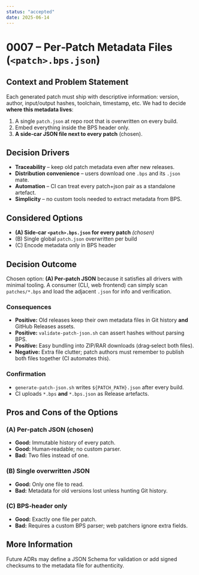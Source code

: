 ```yaml
---
status: "accepted"
date: 2025-06-14
---
```


# 0007 – Per‑Patch Metadata Files (`<patch>.bps.json`)

## Context and Problem Statement
Each generated patch must ship with descriptive information: version, author,
input/output hashes, toolchain, timestamp, etc.  We had to decide **where this
metadata lives**:

1. A single `patch.json` at repo root that is overwritten on every build.
2. Embed everything inside the BPS header only.
3. **A side‑car JSON file next to every patch** (chosen).

## Decision Drivers
* **Traceability** – keep old patch metadata even after new releases.
* **Distribution convenience** – users download one `.bps` and its `.json` mate.
* **Automation** – CI can treat every patch+json pair as a standalone artefact.
* **Simplicity** – no custom tools needed to extract metadata from BPS.

## Considered Options
* **(A) Side‑car `<patch>.bps.json` for every patch** *(chosen)*
* (B) Single global `patch.json` overwritten per build
* (C) Encode metadata only in BPS header

## Decision Outcome
Chosen option: **(A) Per‑patch JSON** because it satisfies all drivers with
minimal tooling.  A consumer (CLI, web frontend) can simply scan `patches/*.bps`
and load the adjacent `.json` for info and verification.

### Consequences
* **Positive:** Old releases keep their own metadata files in Git history **and**
  GitHub Releases assets.
* **Positive:** `validate-patch-json.sh` can assert hashes without parsing BPS.
* **Positive:** Easy bundling into ZIP/RAR downloads (drag‑select both files).
* **Negative:** Extra file clutter; patch authors must remember to publish both
  files together (CI automates this).

### Confirmation
* `generate-patch-json.sh` writes `${PATCH_PATH}.json` after every build.
* CI uploads `*.bps` **and** `*.bps.json` as Release artefacts.

## Pros and Cons of the Options
### (A) Per‑patch JSON (chosen)
* **Good:** Immutable history of every patch.
* **Good:** Human‑readable; no custom parser.
* **Bad:** Two files instead of one.

### (B) Single overwritten JSON
* **Good:** Only one file to read.
* **Bad:** Metadata for old versions lost unless hunting Git history.

### (C) BPS‑header only
* **Good:** Exactly one file per patch.
* **Bad:** Requires a custom BPS parser; web patchers ignore extra fields.

## More Information
Future ADRs may define a JSON Schema for validation or add signed checksums to
the metadata file for authenticity.
